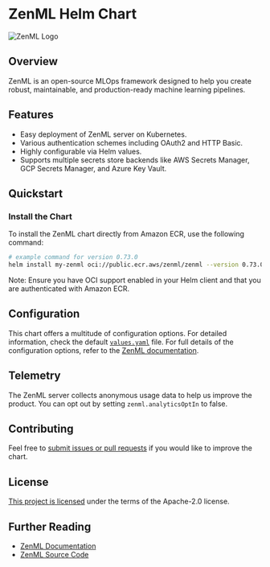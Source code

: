 # ZenML Helm Chart

![ZenML Logo](https://raw.githubusercontent.com/zenml-io/zenml/main/docs/book/.gitbook/assets/zenml_logo.png)

## Overview

ZenML is an open-source MLOps framework designed to help you create robust, maintainable, and production-ready machine learning pipelines.

## Features

- Easy deployment of ZenML server on Kubernetes.
- Various authentication schemes including OAuth2 and HTTP Basic.
- Highly configurable via Helm values.
- Supports multiple secrets store backends like AWS Secrets Manager, GCP Secrets Manager, and Azure Key Vault.

## Quickstart

### Install the Chart

To install the ZenML chart directly from Amazon ECR, use the following command:

```bash
# example command for version 0.73.0
helm install my-zenml oci://public.ecr.aws/zenml/zenml --version 0.73.0
```

Note: Ensure you have OCI support enabled in your Helm client and that you are authenticated with Amazon ECR.

## Configuration

This chart offers a multitude of configuration options. For detailed
information, check the default [`values.yaml`](values.yaml) file. For full
details of the configuration options, refer to the [ZenML documentation](https://docs.zenml.io/getting-started/deploying-zenml/deploy-with-helm).

## Telemetry

The ZenML server collects anonymous usage data to help us improve the product. You can opt out by setting `zenml.analyticsOptIn` to false.

## Contributing

Feel free to [submit issues or pull requests](https://github.com/zenml-io/zenml) if you would like to improve the chart.

## License

[This project is licensed](https://github.com/zenml-io/zenml/blob/main/LICENSE) under the terms of the Apache-2.0 license.

## Further Reading

- [ZenML Documentation](https://docs.zenml.io)
- [ZenML Source Code](https://github.com/zenml-io/zenml)

